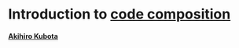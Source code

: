 # Introduction to [code composition](http://dp.idd.tamabi.ac.jp/dsc/)

#### [Akihiro Kubota](mailto:akihiro.kubota@nifty.com)
